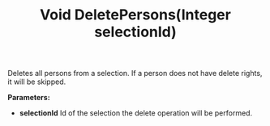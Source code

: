 ﻿---
uid: crmscript_ref_NSSelectionAgent_DeletePersons
title: Void DeletePersons(Integer selectionId)
intellisense: NSSelectionAgent.DeletePersons
keywords: NSSelectionAgent, DeletePersons
so.topic: reference
---

Deletes all persons from a selection. If a person does not have delete rights, it will be skipped.

**Parameters:**
 - **selectionId** Id of the selection the delete operation will be performed.
